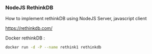 ### NodeJS RethinkDB
How to implement rethinkDB using NodeJS Server, javascript client

https://rethinkdb.com/

Docker rethinkDB : 
```bash
docker run -d -P --name rethink1 rethinkdb
```

